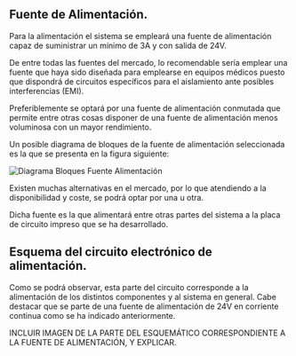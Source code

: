 ## Fuente de Alimentación. ##

Para la alimentación el sistema se empleará una fuente de alimentación capaz de suministrar un mínimo de 3A y con salida de 24V.

De entre todas las fuentes del mercado, lo recomendable sería emplear una fuente que haya sido diseñada para emplearse en equipos médicos puesto que dispondrá de circuitos específicos para el aislamiento ante posibles interferencias (EMI).

Preferiblemente se optará por una fuente de alimentación conmutada que permite entre otras cosas disponer de una fuente de alimentación menos voluminosa con un mayor rendimiento.

Un posible diagrama de bloques de la fuente de alimentación seleccionada es la que se presenta en la figura siguiente:

![Diagrama Bloques Fuente Alimentación](https://gitlab.com/reespirator/reespirator2020/-/raw/master/images/arduino/power_suply_schema.png "Diagrama Bloques Fuente Alimentación")

Existen muchas alternativas en el mercado, por lo que atendiendo a la disponibilidad y coste, se podrá optar por una u otra.

Dicha fuente es la que alimentará entre otras partes del sistema a la placa de circuito impreso que se ha desarrollado. 

## Esquema del circuito electrónico de alimentación. ##

Como se podrá observar, esta parte del circuito corresponde a la alimentación de los distintos componentes y al sistema en general. Cabe destacar que se parte de una fuente de alimentación de 24V en corriente continua como se ha indicado anteriormente.


INCLUIR IMAGEN DE LA PARTE DEL ESQUEMÁTICO CORRESPONDIENTE A LA FUENTE DE ALIMENTACIÓN, Y EXPLICAR.